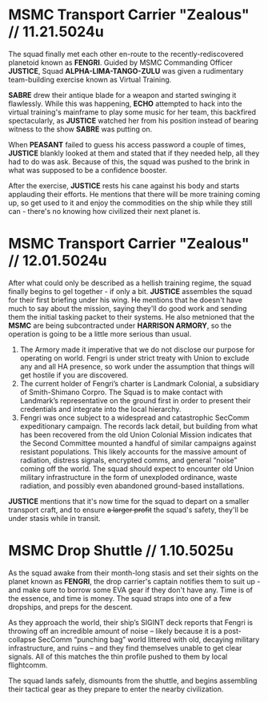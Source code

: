 # MSMC Transport Carrier "Zealous" // 11.21.5024u
The squad finally met each other en-route to the recently-rediscovered planetoid known as **FENGRI**. Guided by MSMC Commanding Officer **JUSTICE**, Squad **ALPHA-LIMA-TANGO-ZULU** was given a rudimentary team-building exercise known as Virtual Training. 

**SABRE** drew their antique blade for a weapon and started swinging it flawlessly. While this was happening, **ECHO** attempted to hack into the virtual training's mainframe to play some music for her team, this backfired spectacularly, as **JUSTICE** watched her from his position instead of bearing witness to the show **SABRE** was putting on.

When **PEASANT** failed to guess his access password a couple of times, **JUSTICE** blankly looked at them and stated that if they needed help, all they had to do was ask. Because of this, the squad was pushed to the brink in what was supposed to be a confidence booster.

After the exercise, **JUSTICE** rests his cane against his body and starts applauding their efforts. He mentions that there will be more training coming up, so get used to it and enjoy the commodities on the ship while they still can - there's no knowing how civilized their next planet is. 

# MSMC Transport Carrier "Zealous" // 12.01.5024u

After what could only be described as a hellish training regime, the squad finally begins to gel together - if only a bit. **JUSTICE** assembles the squad for their first briefing under his wing. He mentions that he doesn't have much to say about the mission, saying they'll do good work and sending them the initial tasking packet to their systems. He also metnioned that the **MSMC** are being subcontracted under **HARRISON ARMORY**, so the operation is going to be a little more serious than usual.

1. The Armory made it imperative that we do not disclose our purpose for operating on world. Fengri is under strict treaty with Union to exclude any and all HA presence, so work under the assumption that things will get hostile if you are discovered.
2. The current holder of Fengri’s charter is Landmark Colonial, a subsidiary of Smith-Shimano Corpro. The Squad is to make contact with Landmark’s representative on the ground first in order to present their credentials and integrate into the local hierarchy.
3. Fengri was once subject to a widespread and catastrophic SecComm expeditionary campaign. The records lack detail, but building from what has been recovered from the old Union Colonial Mission indicates that the Second Committee mounted a handful of similar campaigns against resistant populations. This likely accounts for the massive amount of radiation, distress signals, encrypted comms, and general “noise” coming off the world. The squad should expect to encounter old Union military infrastructure in the form of unexploded ordinance, waste radiation, and possibly even abandoned ground-based installations.

 **JUSTICE** mentions that it's now time for the squad to depart on a smaller transport craft, and to ensure ~~a larger profit~~ the squad's safety, they'll be under stasis while in transit.
# MSMC Drop Shuttle // 1.10.5025u

As the squad awake from their month-long stasis and set their sights on the planet known as **FENGRI**, the drop carrier's captain notifies them to suit up - and make sure to borrow some EVA gear if they don't have any. Time is of the essence, and time is money. The squad straps into one of a few dropships, and preps for the descent.

As they approach the world, their ship’s SIGINT deck reports that Fengri is throwing off an incredible amount of noise – likely because it is a post-collapse SecComm “punching bag” world littered with old, decaying military infrastructure, and ruins – and they find themselves unable to get clear signals. All of this matches the thin profile pushed to them by local flightcomm. 

The squad lands safely, dismounts from the shuttle, and begins assembling their tactical gear as they prepare to enter the nearby civilization.
